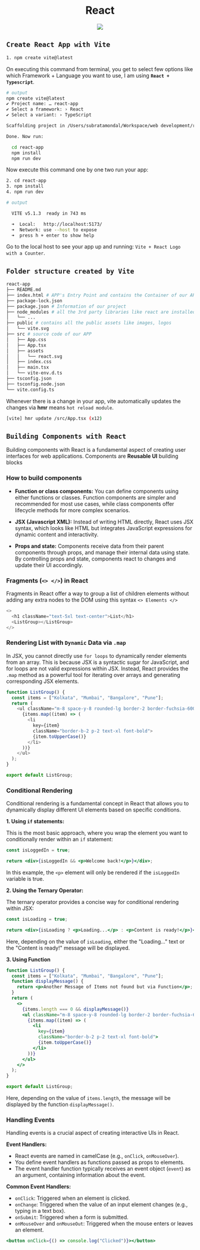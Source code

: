 <h1 align="center">React</h1>

<p align="center">
  <img src="https://skillicons.dev/icons?i=typescript,react,tailwind,nodejs,vite,html,css,docker,aws,mysql,postman,git,github,vscode&perline=" />
</p>

## `Create React App with Vite`

```bash
1. npm create vite@latest
```

On executing this command from terminal, you get to select few options like which Framework + Language you want to use, I am using **`React + Typescript`**.

```bash
# output
npm create vite@latest
✔ Project name: … react-app
✔ Select a framework: › React
✔ Select a variant: › TypeScript

Scaffolding project in /Users/subratamondal/Workspace/web development/react/react-app...

Done. Now run:

  cd react-app
  npm install
  npm run dev
```

Now execute this command one by one two run your app:

```bash
2. cd react-app
3. npm install
4. npm run dev
```

```bash
# output

  VITE v5.1.3  ready in 743 ms

  ➜  Local:   http://localhost:5173/
  ➜  Network: use --host to expose
  ➜  press h + enter to show help
```

Go to the local host to see your app up and running: `Vite + React Logo with a Counter`.

## `Folder structure created by Vite`

```bash
react-app
├── README.md
├── index.html # APP's Entry Point and contains the Container of our APP (#root)
├── package-lock.json
├── package.json # Information of our project
├── node_modules # all the 3rd party libraries like react are installed here
│   └── ...
├── public # contains all the public assets like images, logos
│   └── vite.svg
├── src # source code of our APP
│   ├── App.css
│   ├── App.tsx
│   ├── assets
│   │   └── react.svg
│   ├── index.css
│   ├── main.tsx
│   └── vite-env.d.ts
├── tsconfig.json
├── tsconfig.node.json
└── vite.config.ts
```

Whenever there is a change in your app, vite automatically updates the changes via **hmr** means `hot reload module`.

```bash
[vite] hmr update /src/App.tsx (x12)
```

## `Building Components with React`

Building components with React is a fundamental aspect of creating user interfaces for web applications. Components are **Reusable UI** building blocks

### How to build components

- **Function or class components:** You can define components using either functions or classes. Function components are simpler and recommended for most use cases, while class components offer lifecycle methods for more complex scenarios.

- **JSX (Javascript XML):** Instead of writing HTML directly, React uses JSX syntax, which looks like HTML but integrates JavaScript expressions for dynamic content and interactivity.

- **Props and state:** Components receive data from their parent components through props, and manage their internal data using state. By controlling props and state, components react to changes and update their UI accordingly.

### Fragments (`<> </>`) in React

Fragments in React offer a way to group a list of children elements without adding any extra nodes to the DOM using this syntax `<> Elements </>`

```javascript
<>
  <h1 className="text-5xl text-center">List</h1>
  <ListGroup></ListGroup>
</>
```

### Rendering List with `Dynamic` Data via `.map`

In JSX, you cannot directly use `for loops` to dynamically render elements from an array. This is because JSX is a syntactic sugar for JavaScript, and for loops are not valid expressions within JSX. Instead, React provides the `.map` method as a powerful tool for iterating over arrays and generating corresponding JSX elements.

```javascript
function ListGroup() {
  const items = ["Kolkata", "Mumbai", "Bangalore", "Pune"];
  return (
    <ul className="m-8 space-y-8 rounded-lg border-2 border-fuchsia-600 p-8">
      {items.map((item) => (
        <li
          key={item}
          className="border-b-2 p-2 text-xl font-bold">
          {item.toUpperCase()}
        </li>
      ))}
    </ul>
  );
}

export default ListGroup;
```

### Conditional Rendering

Conditional rendering is a fundamental concept in React that allows you to dynamically display different UI elements based on specific conditions.

**1. Using `if` statements:**

This is the most basic approach, where you wrap the element you want to conditionally render within an `if` statement:

```jsx
const isLoggedIn = true;

return <div>{isLoggedIn && <p>Welcome back!</p>}</div>;
```

In this example, the `<p>` element will only be rendered if the `isLoggedIn` variable is true.

**2. Using the Ternary Operator:**

The ternary operator provides a concise way for conditional rendering within JSX:

```jsx
const isLoading = true;

return <div>{isLoading ? <p>Loading...</p> : <p>Content is ready!</p>}</div>;
```

Here, depending on the value of `isLoading`, either the "Loading..." text or the "Content is ready!" message will be displayed.

**3. Using Function**

```jsx
function ListGroup() {
  const items = ["Kolkata", "Mumbai", "Bangalore", "Pune"];
  function displayMessage() {
    return <p>Another Message of Items not found but via Function</p>;
  }
  return (
    <>
      {items.length === 0 && displayMessage()}
      <ul className="m-8 space-y-8 rounded-lg border-2 border-fuchsia-600 p-8">
        {items.map((item) => (
          <li
            key={item}
            className="border-b-2 p-2 text-xl font-bold">
            {item.toUpperCase()}
          </li>
        ))}
      </ul>
    </>
  );
}

export default ListGroup;
```

Here, depending on the value of `items.length`, the message will be displayed by the function `displayMessage()`.

### Handling Events

Handling events is a crucial aspect of creating interactive UIs in React.

**Event Handlers:**

- React events are named in camelCase (e.g., `onClick`, `onMouseOver`).
- You define event handlers as functions passed as props to elements.
- The event handler function typically receives an event object (`event`) as an argument, containing information about the event.

**Common Event Handlers:**

- `onClick`: Triggered when an element is clicked.
- `onChange`: Triggered when the value of an input element changes (e.g., typing in a text box).
- `onSubmit`: Triggered when a form is submitted.
- `onMouseOver` and `onMouseOut`: Triggered when the mouse enters or leaves an element.

```jsx
<button onClick={() => console.log("Clicked")}></button>
```
